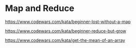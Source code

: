 # Map and Reduce

https://www.codewars.com/kata/beginner-lost-without-a-map

https://www.codewars.com/kata/beginner-reduce-but-grow

https://www.codewars.com/kata/get-the-mean-of-an-array
